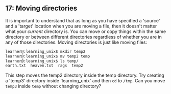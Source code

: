 ## 17: Moving directories

It is important to understand that as long as you have specified a 'source' and a 'target' location when you are moving a file, then it doesn't matter what your *current* directory is. You can move or copy things within the same directory or between different directories regardless of whether you are in any of those directories. Moving directories is just like moving files:

```bash
learner@:learning_unix$ mkdir temp2
learner@:learning_unix$ mv temp2 temp
learner@:learning_unix$ ls temp/
earth.txt  heaven.txt  rags  temp2
```

This step moves the temp2 directory inside the temp directory. Try creating a 'temp3' directory inside 'learning_unix' and then `cd` to `/tmp`. Can you move `temp3` inside `temp` without changing directory?
